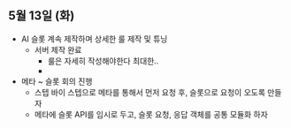 
## 5월 13일 (화)

- AI 슬롯 계속 제작하며 상세한 룰 제작 및 튜닝
	- 서버 제작 완료
		- 룰은 자세히 작성해야한다 최대한..
		- 
- 메타 ~ 슬롯 회의 진행
	- 스텝 바이 스텝으로 메타를 통해서 먼저 요청 후, 슬롯으로 요청이 오도록 만들자
	- 메타에 슬롯 API를 임시로 두고, 슬롯 요청, 응답 객체를 공통 모듈화 하자
